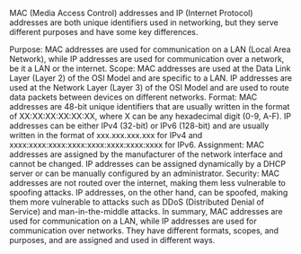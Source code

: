 MAC (Media Access Control) addresses and IP (Internet Protocol) addresses are both unique identifiers used in networking, but they serve different purposes and have some key differences.

Purpose: MAC addresses are used for communication on a LAN (Local Area Network), while IP addresses are used for communication over a network, be it a LAN or the internet.
Scope: MAC addresses are used at the Data Link Layer (Layer 2) of the OSI Model and are specific to a LAN. IP addresses are used at the Network Layer (Layer 3) of the OSI Model and are used to route data packets between devices on different networks.
Format: MAC addresses are 48-bit unique identifiers that are usually written in the format of XX:XX:XX:XX:XX:XX, where X can be any hexadecimal digit (0-9, A-F). IP addresses can be either IPv4 (32-bit) or IPv6 (128-bit) and are usually written in the format of xxx.xxx.xxx.xxx for IPv4 and xxxx:xxxx:xxxx:xxxx:xxxx:xxxx:xxxx:xxxx for IPv6.
Assignment: MAC addresses are assigned by the manufacturer of the network interface and cannot be changed. IP addresses can be assigned dynamically by a DHCP server or can be manually configured by an administrator.
Security: MAC addresses are not routed over the internet, making them less vulnerable to spoofing attacks. IP addresses, on the other hand, can be spoofed, making them more vulnerable to attacks such as DDoS (Distributed Denial of Service) and man-in-the-middle attacks.
In summary, MAC addresses are used for communication on a LAN, while IP addresses are used for communication over networks. They have different formats, scopes, and purposes, and are assigned and used in different ways.


